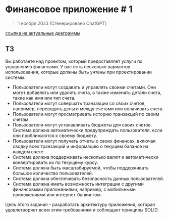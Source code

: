 # Финансовое приложение # 1
> 1 ноября 2023 (Сгенерировано ChatGPT)

[ссылка на актуальные диаграммы](https://drive.google.com/file/d/1h9Lg4I9Yc9UXkeiJaOeVH_WPCZW4MqTI/view?usp=sharing)

## ТЗ
Вы работаете над проектом, который предоставляет услуги по управлению финансами. 
У вас есть несколько вариантов использования, которые должны быть учтены при проектировании системы.

* Пользователи могут создавать и управлять своими счетами. Они могут добавлять или удалять счета, а также изменять детали счета, такие как имя или тип счета.
* Пользователи могут совершать транзакции со своих счетов, например, переводить деньги между счетами или оплачивать счета.
* Пользователи могут просматривать историю транзакций по своим счетам.
* Пользователи могут устанавливать бюджеты для своих счетов. Система должна автоматически предупреждать пользователя, если они приближаются к своему бюджету.
* Пользователи могут получать отчеты о своих финансах, включая сводку всех транзакций и информацию о текущем балансе на каждом счете.
* Система должна поддерживать несколько валют и автоматически конвертировать их по текущему курсу.
* Система должна быть масштабируемой, чтобы поддерживать большое количество пользователей.
* Система должна обеспечивать безопасность данных пользователей.
* Система должна иметь возможность интеграции с другими финансовыми приложениями, например, с мобильными приложениями или интернет-банкингом.

Цель этого задания - разработать архитектуру приложения, которая удовлетворяет всем этим требованиям и соблюдает принципы SOLID.
